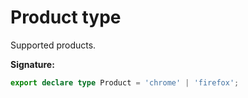 # Product type

Supported products.

**Signature:**

```typescript
export declare type Product = 'chrome' | 'firefox';
```
